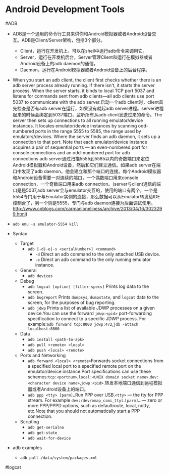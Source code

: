 Android Development Tools
==========
#ADB
+ ADB是一个通用的命令行工具来供你和Android模拟器或者Android设备交互。ADB是Client/Server架构，包括3个部分。
  + Client，运行在开发机上。可以在shell中运行adb命令来调用它。
  + Server，运行在开发机后台，Server管理Client和运行在模拟器或者Android设备上的adb daemon的通信。
  + Daemon，运行在Android模拟器或者Android设备上的后台程序。
+ When you start an adb client, the client first checks whether there is an adb server process already running. If there isn't, it starts the server process. When the server starts, it binds to local TCP port 5037 and listens for commands sent from adb clients—all adb clients use port 5037 to communicate with the adb server.启动一个adb client时，client首先检查是否有adb server在运行，如果没有就起adb server进程。server进程起来的时候会绑定到5037端口，监听所有从adb client发送过来的命令。The server then sets up connections to all running emulator/device instances. It locates emulator/device instances by scanning odd-numbered ports in the range 5555 to 5585, the range used by emulators/devices. Where the server finds an adb daemon, it sets up a connection to that port. Note that each emulator/device instance acquires a pair of sequential ports — an even-numbered port for console connections and an odd-numbered port for adb connections.adb server通过扫描5555到5585以内的奇数端口来定位Android模拟器和Android设备，然后和它们建立通信。如果adb server在端口中发现了adb daemon，他会建立和那个端口的连接。每个Android模拟器和Android设备需要一对连续的端口，一个偶数端口用来console connection，一个奇数端口用来adb connection。(server与client通信的端口是是5037,adb server会与emulator交互的，使用的端口有两个，一个是5554专门用于与Emulator实例的连接，那么数据可以从Emulator转发给IDE控制台了，另一个则是5555，专门与adb daemon连接为后面调试使用。http://www.cnblogs.com/carmanloneliness/archive/2013/04/16/3023299.html)
+ ``adb emu -s emulator-5554 kill``
+ Syntax
	+ Target
		+ ``adb [-d|-e|-s <serialNumber>] <command>``
			+ ``-d`` Direct an adb command to the only attached USB device.
			+ ``-e`` Direct an adb command to the only running emulator instance.
	+ General
		+ ``adb devices``
	+ Debug
		+ ``adb logcat [option] [filter-specs]`` Prints log data to the screen.
		+ ``adb bugreport`` Prints ``dumpsys``, ``dumpstate``, and ``logcat`` data to the screen, for the purposes of bug reporting.
		+ ``adb jdwp`` Prints a list of available JDWP processes on a given device.You can use the forward ``jdwp:<pid>`` port-forwarding specification to connect to a specific JDWP process. For example:``adb forward tcp:8000 jdwp:472``,``jdb -attach localhost:8000``
	+ Data
		+ ``adb install <path-to-apk>``
		+ ``adb pull <remote> <local>``
		+ ``adb push <local> <remote>``
	+ Ports and Networking
		+ ``adb forward <local> <remote>``Forwards socket connections from a specified local port to a specified remote port on the emulator/device instance.Port specifications can use these schemes:``tcp:<portnum>``,``local:<UNIX domain socket name>``,``dev:<character device name>``,``jdwp:<pid>``.转发本地端口通信到远程模拟器或者Android设备上的端口。
		+ ``adb ppp <tty> [parm]…``Run PPP over USB.``<tty>`` — the tty for PPP stream. For example ``dev:/dev/omap_csmi_ttyl``.``[parm]…`` — zero or more PPP/PPPD options, such as defaultroute, local, notty, etc.Note that you should not automatically start a PPP connection.
	+ Scripting
		+ ``adb get-serialno``
		+ ``adb get-state``
		+ ``adb wait-for-device``

+ adb examples
	+ ``adb pull /data/system/packages.xml``


#logcat

